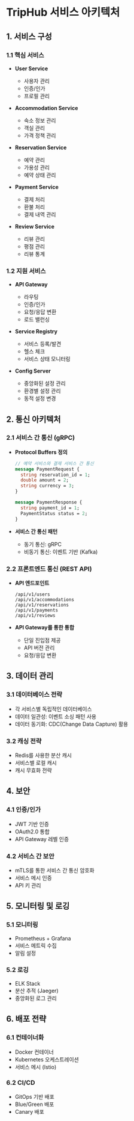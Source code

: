 # TripHub 서비스 아키텍처

## 1. 서비스 구성

### 1.1 핵심 서비스
- **User Service**
  - 사용자 관리
  - 인증/인가
  - 프로필 관리

- **Accommodation Service**
  - 숙소 정보 관리
  - 객실 관리
  - 가격 정책 관리

- **Reservation Service**
  - 예약 관리
  - 가용성 관리
  - 예약 상태 관리

- **Payment Service**
  - 결제 처리
  - 환불 처리
  - 결제 내역 관리

- **Review Service**
  - 리뷰 관리
  - 평점 관리
  - 리뷰 통계

### 1.2 지원 서비스
- **API Gateway**
  - 라우팅
  - 인증/인가
  - 요청/응답 변환
  - 로드 밸런싱

- **Service Registry**
  - 서비스 등록/발견
  - 헬스 체크
  - 서비스 상태 모니터링

- **Config Server**
  - 중앙화된 설정 관리
  - 환경별 설정 관리
  - 동적 설정 변경

## 2. 통신 아키텍처

### 2.1 서비스 간 통신 (gRPC)
- **Protocol Buffers 정의**
  ```protobuf
  // 예약 서비스와 결제 서비스 간 통신
  message PaymentRequest {
    string reservation_id = 1;
    double amount = 2;
    string currency = 3;
  }

  message PaymentResponse {
    string payment_id = 1;
    PaymentStatus status = 2;
  }
  ```

- **서비스 간 통신 패턴**
  - 동기 통신: gRPC
  - 비동기 통신: 이벤트 기반 (Kafka)

### 2.2 프론트엔드 통신 (REST API)
- **API 엔드포인트**
  ```
  /api/v1/users
  /api/v1/accommodations
  /api/v1/reservations
  /api/v1/payments
  /api/v1/reviews
  ```

- **API Gateway를 통한 통합**
  - 단일 진입점 제공
  - API 버전 관리
  - 요청/응답 변환

## 3. 데이터 관리

### 3.1 데이터베이스 전략
- 각 서비스별 독립적인 데이터베이스
- 데이터 일관성: 이벤트 소싱 패턴 사용
- 데이터 동기화: CDC(Change Data Capture) 활용

### 3.2 캐싱 전략
- Redis를 사용한 분산 캐시
- 서비스별 로컬 캐시
- 캐시 무효화 전략

## 4. 보안

### 4.1 인증/인가
- JWT 기반 인증
- OAuth2.0 통합
- API Gateway 레벨 인증

### 4.2 서비스 간 보안
- mTLS를 통한 서비스 간 통신 암호화
- 서비스 메시 인증
- API 키 관리

## 5. 모니터링 및 로깅

### 5.1 모니터링
- Prometheus + Grafana
- 서비스 메트릭 수집
- 알림 설정

### 5.2 로깅
- ELK Stack
- 분산 추적 (Jaeger)
- 중앙화된 로그 관리

## 6. 배포 전략

### 6.1 컨테이너화
- Docker 컨테이너
- Kubernetes 오케스트레이션
- 서비스 메시 (Istio)

### 6.2 CI/CD
- GitOps 기반 배포
- Blue/Green 배포
- Canary 배포 